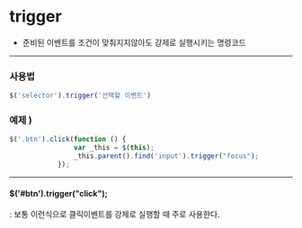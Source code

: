 # trigger
- 준비된 이벤트를 조건이 맞춰지지않아도 강제로 실행시키는 명령코드
---

### 사용법
```javascript
$('selector').trigger('선택할 이벤트')
```

### 예제 )
```javascript
$('.btn').click(function () {
                var _this = $(this);
                _this.parent().find('input').trigger("focus");
            });
```
---

#### $('#btn').trigger("click"); <br>
: 보통 이런식으로 클릭이벤트를 강제로 실행할 때 주로 사용한다.

